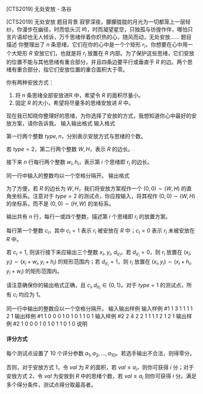



[CTS2019] 无处安放 - 洛谷














[CTS2019] 无处安放
题目背景
寂寥深夜，朦朦胧胧的月光为一切都笼上一层轻纱，你漫步在幽径，时而低头沉
吟，时而凝望星空，只独孤与彷徨作伴，哪怕只言片语却也无人倾诉，万千思绪伴着你炽热的心，随风而动，无处安放……
题目描述
你整理出了 $n$ 条思绪，它们在你的心中是一个个矩形 $r_i$，你想要在心中用一个大矩形 $R$ 安放它们，也就是将 $r_i$ 放置在 $R$ 内部。为了保护这些思绪，它们安放的位置不能与其他思绪有重合部分，并且四条边要平行或垂直于 $R$ 的边。两个思绪有重合部分，指它们安放位置的重合面积大于零。

你有两种安放方式：
1. 将 $n$ 条思绪全部安放进R 中，希望令 $R$ 的面积尽量小。
2. 固定 $R$ 的大小，希望将尽量多的思绪安放进 $R$ 中。

现在我已知晓你整理好的思绪，为你选择了安放的方式，我想知道你心中最好的安放方案，请你告诉我。
输入输出格式
输入格式

第一行两个整数 $type, n$，分别表示安放方式与思绪的个数。

若 $type = 2$，第二行两个整数 $W, H$，表示 $R$ 的边长。

接下来 $n$ 行每行两个整数 $w_i, h_i$，表示第 $i$ 个思绪即 $r_i$ 的边长。

同一行中输入的整数均以一个空格分隔开。
输出格式

为了方便，若 $R$ 的边长为 $W, H$，我们将安放方案视作一个 $(0, 0)\sim(W, H)$ 的直角坐标系。注意对于 $type = 2$ 的测试点，你应按输入，将其视作 $(0, 0)\sim(W, H)$ 的坐标系，而不是 $(0, 0) \sim (H, W)$ 的坐标系。

输出共有 $n$ 行，每行一或四个整数，描述第 $i$ 个思绪即 $r_i$ 的放置方案。

每行第一个整数 $c_i$，其中 $c_i = 1$ 表示 $r_i$ 被安放在 $R$ 中；$c_i = 0$ 表示 $r_i$ 未被安放在 $R$ 中。

若 $c_i = 1$, 则该行接下来应输出三个整数 $x_i$, $y_i$, $d_{ir_i}$。若 $d_{ir_i} = 0$，则 $r_i$ 放置在 $(x_i, y_i)\sim(x_i + w_i, y_i + h_i)$ 的矩形范围内；若 $d_{ir_i} = 1$，则 $r_i$ 放置在 $(x_i, y_i)\sim(x_i + h_i, y_i + w_i)$ 的矩形范围内。

请注意确保你的输出格式正确，且 $c_i, d_{ir_i} \in \{0, 1\}$。对于 $type = 1$ 的测试点，所有 $c_i$ 均应为 $1$。

同一行中输出的整数应以一个空格分隔开。
输入输出样例
输入样例 #1
1 3
1 1
1 1
2 1
输出样例 #1
1 0 0 0
1 0 1 0
1 1 0 1
输入样例 #2
2 4
2 2
1 1
1 1
2 1
2 1
输出样例 #2
1 0 0 0
1 0 1 0
1 1 0 1
0
说明
#### 评分方式

每个测试点设置了 $10$ 个评分参数 $a_1, a_2, ..., a_{10}$。若选手输出不合法，则得零分。

否则，对于安放方式 $1$，令 $val$ 为 $R$ 的面积，若 $val \leq a_i$，则你可获得 $i$ 分；对于安放方式 $2$，令 $val$ 为安放到 $R$ 中的思绪个数，若 $val \geq a_i$ 则你可获得 $i$ 分。满足多个得分条件，测试点得分取最高者。






